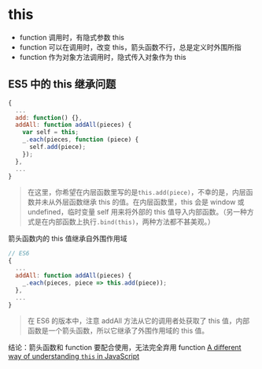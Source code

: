 # this

* function 调用时，有隐式参数 this
* function 可以在调用时，改变 this，箭头函数不行，总是定义时外围所指
* function 作为对象方法调用时，隐式传入对象作为 this

## ES5 中的 this 继承问题
```js
{
  ...
  add: function() {},
  addAll: function addAll(pieces) {
    var self = this;
    _.each(pieces, function (piece) {
      self.add(piece);
    });
  },
  ...
}
```

> 在这里，你希望在内层函数里写的是`this.add(piece)`，不幸的是，内层函数并未从外层函数继承 this 的值。在内层函数里，this 会是 window 或 undefined，临时变量 self 用来将外部的 this 值导入内部函数。（另一种方式是在内部函数上执行`.bind(this)`，两种方法都不甚美观。）

箭头函数内的 this 值继承自外围作用域
```js
// ES6
{
  ...
  addAll: function addAll(pieces) {
    _.each(pieces, piece => this.add(piece));
  },
  ...
}
```

> 在 ES6 的版本中，注意 addAll 方法从它的调用者处获取了 this 值，内部函数是一个箭头函数，所以它继承了外围作用域的 this 值。

结论：箭头函数和 function 要配合使用，无法完全弃用 function
[A different way of understanding `this` in JavaScript](http://2ality.com/2017/12/alternate-this.html)
